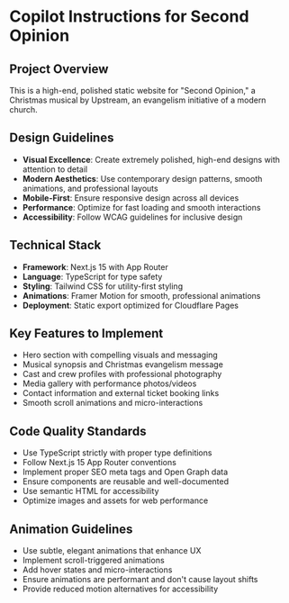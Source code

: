 # Copilot Instructions for Second Opinion

<!-- Use this file to provide workspace-specific custom instructions to Copilot. For more details, visit https://code.visualstudio.com/docs/copilot/copilot-customization#_use-a-githubcopilotinstructionsmd-file -->

## Project Overview
This is a high-end, polished static website for "Second Opinion," a Christmas musical by Upstream, an evangelism initiative of a modern church.

## Design Guidelines
- **Visual Excellence**: Create extremely polished, high-end designs with attention to detail
- **Modern Aesthetics**: Use contemporary design patterns, smooth animations, and professional layouts
- **Mobile-First**: Ensure responsive design across all devices
- **Performance**: Optimize for fast loading and smooth interactions
- **Accessibility**: Follow WCAG guidelines for inclusive design

## Technical Stack
- **Framework**: Next.js 15 with App Router
- **Language**: TypeScript for type safety
- **Styling**: Tailwind CSS for utility-first styling
- **Animations**: Framer Motion for smooth, professional animations
- **Deployment**: Static export optimized for Cloudflare Pages

## Key Features to Implement
- Hero section with compelling visuals and messaging
- Musical synopsis and Christmas evangelism message
- Cast and crew profiles with professional photography
- Media gallery with performance photos/videos
- Contact information and external ticket booking links
- Smooth scroll animations and micro-interactions

## Code Quality Standards
- Use TypeScript strictly with proper type definitions
- Follow Next.js 15 App Router conventions
- Implement proper SEO meta tags and Open Graph data
- Ensure components are reusable and well-documented
- Use semantic HTML for accessibility
- Optimize images and assets for web performance

## Animation Guidelines
- Use subtle, elegant animations that enhance UX
- Implement scroll-triggered animations
- Add hover states and micro-interactions
- Ensure animations are performant and don't cause layout shifts
- Provide reduced motion alternatives for accessibility
